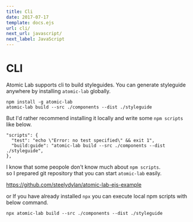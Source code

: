 ```yaml
---
title: Cli
date: 2017-07-17
template: docs.ejs
url: cli/
next_url: javascript/
next_label: JavaScript
---
```


<h1 class="uc-section-title">CLI</h1>

Atomic Lab supports cli to build styleguides.
You can generate styleguide anywhere by installing `atomic-lab` globally. 

<div class="uc-code-unit"><pre>
<code class="shell">npm install -g atomic-lab
atomic-lab build --src ./components --dist ./styleguide</code></pre></div>

But I'd rather recommend installing it locally and write some `npm scripts` like below.

<div class="uc-code-unit"><pre>
<code class="json">"scripts": {
  "test": "echo \"Error: no test specified\" && exit 1",
  "build:guide": "atomic-lab build --src ./components --dist ./styleguide",
},</code></pre></div>

I know that some peopole don't know much about `npm scripts`.<br/>
so I prepared git repository that you can start `atomic-lab` easily.

https://github.com/steelydylan/atomic-lab-ejs-example

or If you have already installed `npx` you can execute local npm scripts with below command.

<div class="uc-code-unit"><pre>
<code class="shell">npx atomic-lab build --src ./components --dist ./styleguide</code></pre></div>



